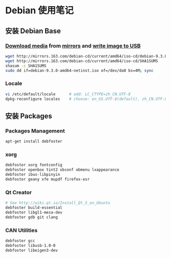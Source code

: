 # Debian 使用笔记

## 安装 Debian Base

### [Download media](https://www.debian.org/distrib/netinst) from [mirrors](https://www.debian.org/CD/http-ftp/#mirrors) and [write image to USB](https://www.debian.org/CD/faq/#write-usb)
```bash
wget http://mirrors.163.com/debian-cd/current/amd64/iso-cd/debian-9.3.0-amd64-netinst.iso
wget http://mirrors.163.com/debian-cd/current/amd64/iso-cd/SHA1SUMS
shasum -c SHA1SUMS
sudo dd if=debian-9.3.0-amd64-netinst.iso of=/dev/da0 bs=4M; sync
```

### Locale
```bash
vi /etc/default/locale      # add: LC_CTYPE=zh_CN.UTF-8
dpkg-reconfigure locales    # choose: en_US.UTF-8(default), zh_CN.UTF-8
```

## 安装 Packages
### Packages Management
```bash
apt-get install debfoster
```

### xorg
```bash
debfoster xorg fontconfig
debfoster openbox tint2 obconf obmenu lxappearance
debfoster ibus-libpinyin
debfoster geany xfe mupdf firefox-esr
```

### Qt Creator
```bash
# See http://wiki.qt.io/Install_Qt_5_on_Ubuntu
debfoster build-essential
debfoster libgl1-mesa-dev
debfoster gdb git clang
```

### CAN Utilities
```bash
debfoster gcc
debfoster libusb-1.0-0
debfoster libeigen3-dev
```
